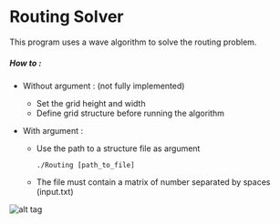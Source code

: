 # Routing Solver
This program uses a wave algorithm to solve the routing problem.

##### How to :
 * Without argument : (not fully implemented)
   * Set the grid height and width
   * Define grid structure before running the algorithm
   

 * With argument :
   * Use the path to a structure file as argument
     ```shell
     ./Routing [path_to_file]
     ```
   * The file must contain a matrix of number separated by spaces (input.txt)


![alt tag](http://i.imgur.com/OHX5vU5.jpg)
